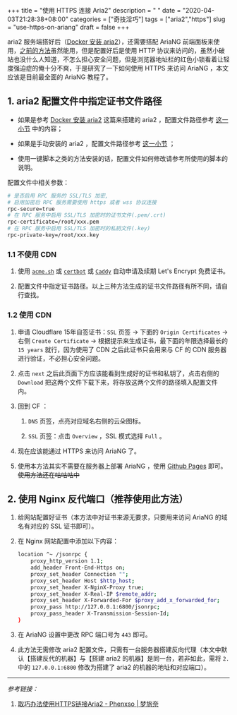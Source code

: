 +++
title = "使用 HTTPS 连接 Aria2"
description = " "
date = "2020-04-03T21:28:38+08:00"
categories = ["奇技淫巧"]
tags = ["aria2","https"]
slug = "use-https-on-ariang"
draft = false
+++

aria2 服务端搭好后（[Docker 安装 aria2](/posts/install-aria2-through-docker)），还需要搭配 AriaNG 前端面板来使用，[之前的方法](/posts/setup-offline-download-service-aria2-ariang-filebrowser-on-centos7/#安装ariang)虽然能用，但是配置好后是使用 HTTP 协议来访问的，虽然小破站也没什么人知道，不怎么担心安全问题，但是浏览器地址栏的红色小锁看着让轻度强迫症的俺十分不爽，于是研究了一下如何使用 HTTPS 来访问 AriaNG ，本文应该是目前最全面的 AriaNG 教程了。

## 1. aria2 配置文件中指定证书文件路径

* 如果是参考 [Docker 安装 aria2](/posts/install-aria2-through-docker) 这篇来搭建的 aria2 ，配置文件路径参考 [这一小节](/posts/install-aria2-through-docker/#参数说明) 中的内容；

* 如果是手动安装的 aria2 ，配置文件路径参考 [这一小节](/posts/setup-offline-download-service-aria2-ariang-filebrowser-on-centos7/#%E7%BC%96%E8%BE%91%E9%85%8D%E7%BD%AE%E6%96%87%E4%BB%B6) ；

* 使用一键脚本之类的方法安装的话，配置文件如何修改请参考所使用的脚本的说明。

配置文件中相关参数：

```bash
# 是否启用 RPC 服务的 SSL/TLS 加密,
# 启用加密后 RPC 服务需要使用 https 或者 wss 协议连接
rpc-secure=true
# 在 RPC 服务中启用 SSL/TLS 加密时的证书文件(.pem/.crt)
rpc-certificate=/root/xxx.pem
# 在 RPC 服务中启用 SSL/TLS 加密时的私钥文件(.key)
rpc-private-key=/root/xxx.key
```

### 1.1 不使用 CDN

1. 使用 [`acme.sh`](https://github.com/acmesh-official/acme.sh) 或 [`certbot`](https://certbot.eff.org/) 或 [`Caddy`](https://caddyserver.com/) 自动申请及续期 Let's Encrypt 免费证书。

2. 配置文件中指定证书路径。以上三种方法生成的证书文件路径有所不同，请自行查找。

### 1.2 使用 CDN

1. 申请 Cloudflare 15年自签证书：`SSL` 页签 -> 下面的 `Origin Certificates` -> 右侧 `Create Certificate` -> 根据提示来生成证书，最下面的年限选择最长的 `15 years` 就行，因为使用了 CDN 之后此证书只会用来与 CF 的 CDN 服务器进行验证，不必担心安全问题。

2. 点击 `next` 之后此页面下方应该能看到生成好的证书和私钥了，点击右侧的 `Download` 把这两个文件下载下来，将存放这两个文件的路径填入配置文件内。

3. 回到 CF ：

    1. `DNS` 页签，点亮对应域名右侧的云朵图标。

    2. `SSL` 页签：点击 `Overview` ，SSL 模式选择 `Full` 。

4. 现在应该能通过 HTTPS 来访问 AriaNG 了。

5. 使用本方法其实不需要在服务器上部署 AriaNG ，使用 [Github Pages](https://pages.github.com/) 即可。~~使用方法还在咕咕咕中~~

## 2. 使用 Nginx 反代端口（推荐使用此方法）

1. 给网站配置好证书（本方法中对证书来源无要求，只要用来访问 AriaNG 的域名有对应的 SSL 证书即可）。

2. 在 Nginx 网站配置中添加以下内容：

    ```bash
    location ^~ /jsonrpc {
        proxy_http_version 1.1;
        add_header Front-End-Https on;
        proxy_set_header Connection "";
        proxy_set_header Host $http_host;
        proxy_set_header X-NginX-Proxy true;
        proxy_set_header X-Real-IP $remote_addr;
        proxy_set_header X-Forwarded-For $proxy_add_x_forwarded_for;
        proxy_pass http://127.0.0.1:6800/jsonrpc;
        proxy_pass_header X-Transmission-Session-Id;
    }
    ```

3. 在 AriaNG 设置中更改 RPC 端口号为 `443` 即可。

4. 此方法无需修改 aria2 配置文件，只需有一台服务器搭建反向代理（本文中默认【搭建反代的机器】与【搭建 aria2 的机器】是同一台，若非如此，需将 `2.` 中的 `127.0.0.1:6800` 修改为搭建了 aria2 的机器的地址和对应端口）。

---

*参考链接：*

1. [取巧办法使用HTTPS链接Aria2 - Phenxso | 梦旅奈](https://www.phenxso.com/archives/162.html)